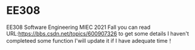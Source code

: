 # EE308
EE308 Software Engineering MIEC 2021 Fall
you can read URL:https://bbs.csdn.net/topics/600907326 to get some details
I haven't completeed some function I'will update it if I have adequate time！
